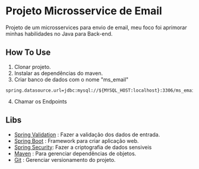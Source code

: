# Projeto Microsservice de Email
Projeto de um microsservices para envio de email, meu foco foi aprimorar minhas habilidades no Java para Back-end.

## How To Use

1. Clonar projeto.
2. Instalar as dependências do maven.
3. Criar banco de dados com o nome "ms_email"

``` docker 
spring.datasource.url=jdbc:mysql://${MYSQL_HOST:localhost}:3306/ms_email
```
4. Chamar os Endpoints

## Libs
- [Spring Validation](https://spring.io/guides/gs/validating-form-input/) : Fazer a validação dos dados de entrada.
- [Spring Boot](https://spring.io/projects/spring-boot) : Framework para criar aplicação web.
- [Spring Security](https://spring.io/projects/spring-security): Fazer a criptografia de dados sensiveis 
- [Maven](https://maven.apache.org/) : Para gerenciar dependências de objetos.
- [Git](https://git-scm.com/) : Gerenciar versionamento do projeto.
